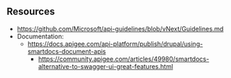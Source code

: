 


## Resources ##

* https://github.com/Microsoft/api-guidelines/blob/vNext/Guidelines.md
* Documentation:
  * https://docs.apigee.com/api-platform/publish/drupal/using-smartdocs-document-apis
    * https://community.apigee.com/articles/49980/smartdocs-alternative-to-swagger-ui-great-features.html